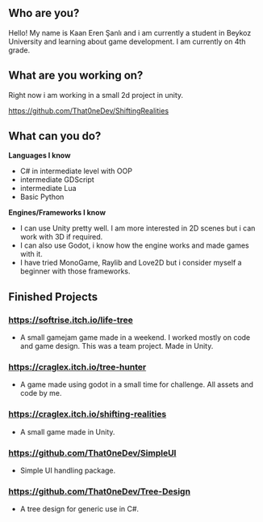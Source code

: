 ## Who are you?
Hello! My name is Kaan Eren Şanlı and i am currently a student in Beykoz University and learning about game development. I am currently on 4th grade.

## What are you working on?

Right now i am working in a small 2d project in unity.

https://github.com/That0neDev/ShiftingRealities

## What can you do?

**Languages I know**

- C# in intermediate level with OOP
- intermediate GDScript
- intermediate Lua
- Basic Python

**Engines/Frameworks I know**

- I can use Unity pretty well. I am more interested in 2D scenes but i can work with 3D if required.
- I can also use Godot, i know how the engine works and made games with it.
- I have tried MonoGame, Raylib and Love2D but i consider myself a beginner with those frameworks.

## Finished Projects

### **https://softrise.itch.io/life-tree** 

- A small gamejam game made in a weekend. I worked mostly on code and game design. This was a team project. Made in Unity.

### https://craglex.itch.io/tree-hunter

- A game made using godot in a small time for challenge. All assets and code by me.

### https://craglex.itch.io/shifting-realities

- A small game made in Unity.

### https://github.com/That0neDev/SimpleUI

- Simple UI handling package.

### https://github.com/That0neDev/Tree-Design

- A tree design for generic use in C#.





<!---
That0neDev/That0neDev is a ✨ special ✨ repository because its `README.md` (this file) appears on your GitHub profile.
You can click the Preview link to take a look at your changes.
--->
